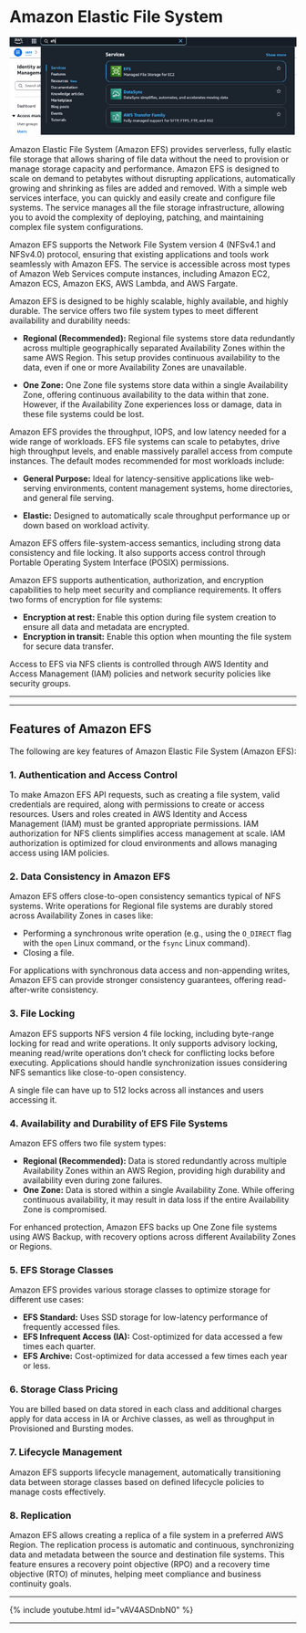 # Amazon Elastic File System

![alt text](image.png)

Amazon Elastic File System (Amazon EFS) provides serverless, fully elastic file storage that allows sharing of file data without the need to provision or manage storage capacity and performance. Amazon EFS is designed to scale on demand to petabytes without disrupting applications, automatically growing and shrinking as files are added and removed. With a simple web services interface, you can quickly and easily create and configure file systems. The service manages all the file storage infrastructure, allowing you to avoid the complexity of deploying, patching, and maintaining complex file system configurations.

Amazon EFS supports the Network File System version 4 (NFSv4.1 and NFSv4.0) protocol, ensuring that existing applications and tools work seamlessly with Amazon EFS. The service is accessible across most types of Amazon Web Services compute instances, including Amazon EC2, Amazon ECS, Amazon EKS, AWS Lambda, and AWS Fargate.

Amazon EFS is designed to be highly scalable, highly available, and highly durable. The service offers two file system types to meet different availability and durability needs:

- **Regional (Recommended):** Regional file systems store data redundantly across multiple geographically separated Availability Zones within the same AWS Region. This setup provides continuous availability to the data, even if one or more Availability Zones are unavailable.

- **One Zone:** One Zone file systems store data within a single Availability Zone, offering continuous availability to the data within that zone. However, if the Availability Zone experiences loss or damage, data in these file systems could be lost.

Amazon EFS provides the throughput, IOPS, and low latency needed for a wide range of workloads. EFS file systems can scale to petabytes, drive high throughput levels, and enable massively parallel access from compute instances. The default modes recommended for most workloads include:

- **General Purpose:** Ideal for latency-sensitive applications like web-serving environments, content management systems, home directories, and general file serving.

- **Elastic:** Designed to automatically scale throughput performance up or down based on workload activity.


Amazon EFS offers file-system-access semantics, including strong data consistency and file locking. It also supports access control through Portable Operating System Interface (POSIX) permissions.

Amazon EFS supports authentication, authorization, and encryption capabilities to help meet security and compliance requirements. It offers two forms of encryption for file systems:

- **Encryption at rest:** Enable this option during file system creation to ensure all data and metadata are encrypted.
- **Encryption in transit:** Enable this option when mounting the file system for secure data transfer.

Access to EFS via NFS clients is controlled through AWS Identity and Access Management (IAM) policies and network security policies like security groups.

---
---

## Features of Amazon EFS

The following are key features of Amazon Elastic File System (Amazon EFS):

### 1. Authentication and Access Control

To make Amazon EFS API requests, such as creating a file system, valid credentials are required, along with permissions to create or access resources. Users and roles created in AWS Identity and Access Management (IAM) must be granted appropriate permissions. IAM authorization for NFS clients simplifies access management at scale. IAM authorization is optimized for cloud environments and allows managing access using IAM policies.


### 2. Data Consistency in Amazon EFS

Amazon EFS offers close-to-open consistency semantics typical of NFS systems. Write operations for Regional file systems are durably stored across Availability Zones in cases like:

- Performing a synchronous write operation (e.g., using the `O_DIRECT` flag with the `open` Linux command, or the `fsync` Linux command).
- Closing a file.

For applications with synchronous data access and non-appending writes, Amazon EFS can provide stronger consistency guarantees, offering read-after-write consistency.

### 3. File Locking

Amazon EFS supports NFS version 4 file locking, including byte-range locking for read and write operations. It only supports advisory locking, meaning read/write operations don’t check for conflicting locks before executing. Applications should handle synchronization issues considering NFS semantics like close-to-open consistency.

A single file can have up to 512 locks across all instances and users accessing it.

### 4. Availability and Durability of EFS File Systems

Amazon EFS offers two file system types:

- **Regional (Recommended):** Data is stored redundantly across multiple Availability Zones within an AWS Region, providing high durability and availability even during zone failures.
- **One Zone:** Data is stored within a single Availability Zone. While offering continuous availability, it may result in data loss if the entire Availability Zone is compromised.

For enhanced protection, Amazon EFS backs up One Zone file systems using AWS Backup, with recovery options across different Availability Zones or Regions.


### 5. EFS Storage Classes

Amazon EFS provides various storage classes to optimize storage for different use cases:

- **EFS Standard:** Uses SSD storage for low-latency performance of frequently accessed files.
- **EFS Infrequent Access (IA):** Cost-optimized for data accessed a few times each quarter.
- **EFS Archive:** Cost-optimized for data accessed a few times each year or less.


### 6. Storage Class Pricing

You are billed based on data stored in each class and additional charges apply for data access in IA or Archive classes, as well as throughput in Provisioned and Bursting modes.


### 7. Lifecycle Management

Amazon EFS supports lifecycle management, automatically transitioning data between storage classes based on defined lifecycle policies to manage costs effectively.

### 8. Replication

Amazon EFS allows creating a replica of a file system in a preferred AWS Region. The replication process is automatic and continuous, synchronizing data and metadata between the source and destination file systems. This feature ensures a recovery point objective (RPO) and a recovery time objective (RTO) of minutes, helping meet compliance and business continuity goals.


---

{% include youtube.html id="vAV4ASDnbN0" %}

---